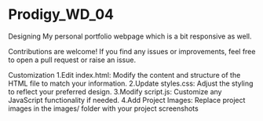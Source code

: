 # Prodigy_WD_04

Designing My personal portfolio webpage which is a bit responsive as well.

Contributions are welcome! If you find any issues or improvements, feel free to open a pull request or raise an issue.

Customization
1.Edit index.html: Modify the content and structure of the HTML file to match your information.
2.Update styles.css: Adjust the styling to reflect your preferred design.
3.Modify script.js: Customize any JavaScript functionality if needed.
4.Add Project Images: Replace project images in the images/ folder with your project screenshots
